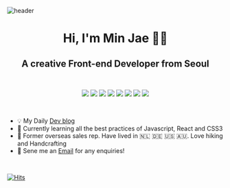 ![header](https://capsule-render.vercel.app/api?type=wave&color=gradient&height=180&&fontSize=40)

<h1 align="center">Hi, I'm Min Jae 👋🏻 </h1>
<h2 align="center">A creative Front-end Developer from Seoul</h2>
<br />

<span align="center">
  
![](https://img.shields.io/badge/Javascript-F7DF1E?style=flat-square)
![](https://img.shields.io/badge/Typescript-007ACC?style=flat-square)
![](https://img.shields.io/badge/React-60DAFB?style=flat-square)
![](https://img.shields.io/badge/Redux-764ABC?style=flat-square)
![](https://img.shields.io/badge/Sass-CC6699?style=flat-square)
![](https://img.shields.io/badge/StyledComponents-E97A7D?style=flat-square)
![](https://img.shields.io/badge/Node.js-3C873A?style=flat-square)
![](https://img.shields.io/badge/Mysql-F29111?style=flat-square)

</span>
<br />

- 💡  My Daily <a href="https://velog.io/@minjae-mj">Dev blog</a>
- 🌱  Currently learning all the best practices of Javascript, React and CSS3
- 🙉  Former overseas sales rep. Have lived in 🇳🇱 🇩🇪 🇺🇸 🇦🇺. Love hiking and Handcrafting
- 📩  Sene me an <a href="mailto:dearmin27@gmail.com">Email</a> for any enquiries!
<br />
  
[![Hits](https://hits.seeyoufarm.com/api/count/incr/badge.svg?url=https%3A%2F%2Fgithub.com%2Fminjae-mj&count_bg=%233AC7A8&title_bg=%23555555&icon=&icon_color=%23E7E7E7&title=hits&edge_flat=true)](https://hits.seeyoufarm.com)
